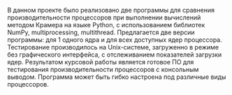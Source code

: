 В данном проекте было реализовано две программы для сравнения производительности процессоров при выполнении вычислений методом Крамера на языке Python, с использованием библиотек NumPy, multiprocessing, multithread. Предлагается две версии программы: для 1 одного ядра и для всех доступных ядер процессора. Тестирование производилось на Unix-системе, загруженно в режиме без графического интерфейса, с отслеживанием показателей загрузки ядер. Результатом курсовой работы является готовое ПО для тестирования производительности процессоров с консольным выводом. Программа может быть гибко настроена под различные виды процессоров.
